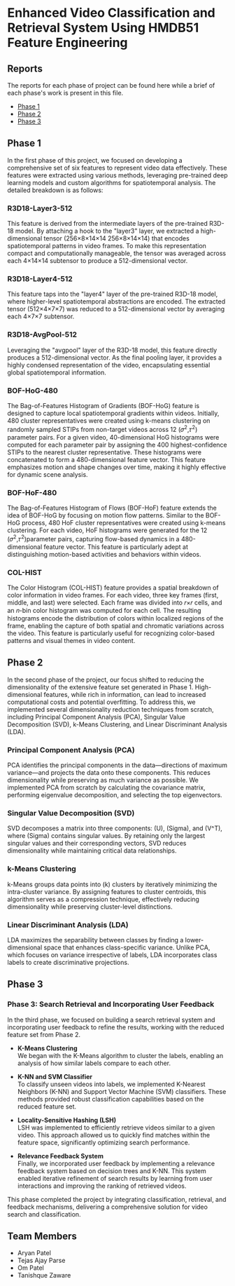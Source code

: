# Enhanced Video Classification and Retrieval System Using HMDB51 Feature Engineering
## Reports
The reports for each phase of project can be found here while a brief of each phase's work is present in this file.  
 - [Phase 1](/Phase%201/Report.pdf) 
 - [Phase 2](/Phase%202/Report.pdf) 
 - [Phase 3](/Phase%203/Report.pdf) 
## Phase 1
In the first phase of this project, we focused on developing a comprehensive set of six features to represent video data effectively. These features were extracted using various methods, leveraging pre-trained deep learning models and custom algorithms for spatiotemporal analysis. The detailed breakdown is as follows:
### R3D18-Layer3-512
This feature is derived from the intermediate layers of the pre-trained R3D-18 model. By attaching a hook to the "layer3" layer, we extracted a high-dimensional tensor (256×8×14×14
256×8×14×14) that encodes spatiotemporal patterns in video frames. To make this representation compact and computationally manageable, the tensor was averaged across each 4×14×14 subtensor to produce a 512-dimensional vector.
### R3D18-Layer4-512
This feature taps into the "layer4" layer of the pre-trained R3D-18 model, where higher-level spatiotemporal abstractions are encoded. The extracted tensor (512×4×7×7) was reduced to a 512-dimensional vector by averaging each 4×7×7 subtensor.
### R3D18-AvgPool-512
Leveraging the "avgpool" layer of the R3D-18 model, this feature directly produces a 512-dimensional vector. As the final pooling layer, it provides a highly condensed representation of the video, encapsulating essential global spatiotemporal information.
### BOF-HoG-480
The Bag-of-Features Histogram of Gradients (BOF-HoG) feature is designed to capture local spatiotemporal gradients within videos. Initially, 480 cluster representatives were created using k-means clustering on randomly sampled STIPs from non-target videos across 12 (𝜎<sup>2</sup>,𝜏<sup>2</sup>) parameter pairs. For a given video, 40-dimensional HoG histograms were computed for each parameter pair by assigning the 400 highest-confidence STIPs to the nearest cluster representative. These histograms were concatenated to form a 480-dimensional feature vector. This feature emphasizes motion and shape changes over time, making it highly effective for dynamic scene analysis.
### BOF-HoF-480
The Bag-of-Features Histogram of Flows (BOF-HoF) feature extends the idea of BOF-HoG by focusing on motion flow patterns. Similar to the BOF-HoG process, 480 HoF cluster representatives were created using k-means clustering. For each video, HoF histograms were generated for the 12 (𝜎<sup>2</sup>,𝜏<sup>2</sup>)parameter pairs, capturing flow-based dynamics in a 480-dimensional feature vector. This feature is particularly adept at distinguishing motion-based activities and behaviors within videos.
### COL-HIST
The Color Histogram (COL-HIST) feature provides a spatial breakdown of color information in video frames. For each video, three key frames (first, middle, and last) were selected. Each frame was divided into 𝑟×𝑟 cells, and an 𝑛-bin color histogram was computed for each cell. The resulting histograms encode the distribution of colors within localized regions of the frame, enabling the capture of both spatial and chromatic variations across the video. This feature is particularly useful for recognizing color-based patterns and visual themes in video content.
## Phase 2
In the second phase of the project, our focus shifted to reducing the dimensionality of the extensive feature set generated in Phase 1. High-dimensional features, while rich in information, can lead to increased computational costs and potential overfitting. To address this, we implemented several dimensionality reduction techniques from scratch, including Principal Component Analysis (PCA), Singular Value Decomposition (SVD), k-Means Clustering, and Linear Discriminant Analysis (LDA).
### Principal Component Analysis (PCA)  
PCA identifies the principal components in the data—directions of maximum variance—and projects the data onto these components. This reduces dimensionality while preserving as much variance as possible. We implemented PCA from scratch by calculating the covariance matrix, performing eigenvalue decomposition, and selecting the top eigenvectors.  

### Singular Value Decomposition (SVD)  
SVD decomposes a matrix into three components: \(U\), \(Sigma\), and \(V^T\), where \(Sigma\) contains singular values. By retaining only the largest singular values and their corresponding vectors, SVD reduces dimensionality while maintaining critical data relationships.  

### k-Means Clustering  
k-Means groups data points into \(k\) clusters by iteratively minimizing the intra-cluster variance. By assigning features to cluster centroids, this algorithm serves as a compression technique, effectively reducing dimensionality while preserving cluster-level distinctions.  

### Linear Discriminant Analysis (LDA)  
LDA maximizes the separability between classes by finding a lower-dimensional space that enhances class-specific variance. Unlike PCA, which focuses on variance irrespective of labels, LDA incorporates class labels to create discriminative projections.  

## Phase 3
### Phase 3: Search Retrieval and Incorporating User Feedback  

In the third phase, we focused on building a search retrieval system and incorporating user feedback to refine the results, working with the reduced feature set from Phase 2.  

- **K-Means Clustering**  
  We began with the K-Means algorithm to cluster the labels, enabling an analysis of how similar labels compare to each other.  

- **K-NN and SVM Classifier**  
  To classify unseen videos into labels, we implemented K-Nearest Neighbors (K-NN) and Support Vector Machine (SVM) classifiers. These methods provided robust classification capabilities based on the reduced feature set.  

- **Locality-Sensitive Hashing (LSH)**  
  LSH was implemented to efficiently retrieve videos similar to a given video. This approach allowed us to quickly find matches within the feature space, significantly optimizing search performance.  

- **Relevance Feedback System**  
  Finally, we incorporated user feedback by implementing a relevance feedback system based on decision trees and K-NN. This system enabled iterative refinement of search results by learning from user interactions and improving the ranking of retrieved videos.  

This phase completed the project by integrating classification, retrieval, and feedback mechanisms, delivering a comprehensive solution for video search and classification.  

## Team Members
 - Aryan Patel
 - Tejas Ajay Parse
 - Om Patel
 - Tanishque Zaware